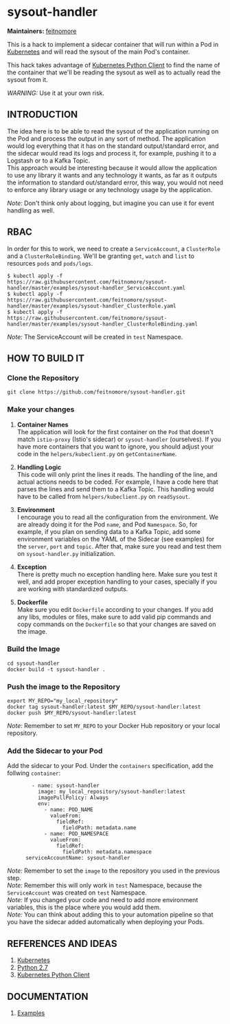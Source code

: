 # sysout-handler


**Maintainers:** [feitnomore](https://github.com/feitnomore/)

This is a hack to implement a sidecar container that will run within a Pod in [Kubernetes](https://kubernetes.io) and will read the sysout of the main Pod's container.

This hack takes advantage of [Kubernetes Python Client](https://github.com/kubernetes-client/python) to find the name of the container that we'll be reading the sysout as well as to actually read the sysout from it.

*WARNING:* Use it at your own risk.

## INTRODUCTION

The idea here is to be able to read the sysout of the application running on the Pod and process the output in any sort of method. The application would log everything that it has on the standard output/standard error, and the sidecar would read its logs and process it, for example, pushing it to a Logstash or to a Kafka Topic.  
This approach would be interesting because it would allow the application to use any library it wants and any technology it wants, as far as it outputs the information to standard out/standard error, this way, you would not need to enforce any library usage or any technology usage by the application.  

*Note:* Don't think only about logging, but imagine you can use it for event handling as well.

## RBAC

In order for this to work, we need to create a `ServiceAccount`, a `ClusterRole` and a `ClusterRoleBinding`. We'll be granting `get`, `watch` and `list` to resources `pods` and `pods/logs`.

```
$ kubectl apply -f https://raw.githubusercontent.com/feitnomore/sysout-handler/master/examples/sysout-handler_ServiceAccount.yaml
$ kubectl apply -f https://raw.githubusercontent.com/feitnomore/sysout-handler/master/examples/sysout-handler_ClusterRole.yaml
$ kubectl apply -f https://raw.githubusercontent.com/feitnomore/sysout-handler/master/examples/sysout-handler_ClusterRoleBinding.yaml
```

*Note:* The ServiceAccount will be created in `test` Namespace.


## HOW TO BUILD IT

### Clone the Repository
```
git clone https://github.com/feitnomore/sysout-handler.git
```

### Make your changes

1. **Container Names**  
The application will look for the first container on the `Pod` that doesn't match `istio-proxy` (Istio's sidecar) or `sysout-handler` (ourselves). If you have more containers that you want to ignore, you should adjust your code in the `helpers/kubeclient.py` on `getContainerName`.

2. **Handling Logic**  
This code will only print the lines it reads. The handling of the line, and actual actions needs to be coded. For example, I have a code here that parses the lines and send them to a Kafka Topic. This handling would have to be called from `helpers/kubeclient.py` on `readSysout`.

3. **Environment**  
I encourage you to read all the configuration from the environment. We are already doing it for the Pod `name`, and Pod `Namespace`. So, for example, if you plan on sending data to a Kafka Topic, add some environment variables on the YAML of the Sidecar (see examples) for the `server`, `port` and `topic`. After that, make sure you read and test them on `sysout-handler.py` initialization.

4. **Exception**  
There is pretty much no exception handling here. Make sure you test it well, and add proper exception handling to your cases, specially if you are working with standardized outputs.

5. **Dockerfile**  
Make sure you edit `Dockerfile` according to your changes. If you add any libs, modules or files, make sure to add valid pip commands and copy commands on the `Dockerfile` so that your changes are saved on the image.

### Build the Image
```
cd sysout-handler
docker build -t sysout-handler .
```

### Push the image to the Repository
````
export MY_REPO="my_local_repository"
docker tag sysout-handler:latest $MY_REPO/sysout-handler:latest
docker push $MY_REPO/sysout-handler:latest
````
*Note:* Remember to set `MY_REPO` to your Docker Hub repository or your local repository.

### Add the Sidecar to your Pod
Add the sidecar to your Pod. Under the `containers` specification, add the follwing `container`:
```
        - name: sysout-handler
          image: my_local_repository/sysout-handler:latest
          imagePullPolicy: Always
          env:
            - name: POD_NAME
              valueFrom:
                fieldRef:
                  fieldPath: metadata.name
            - name: POD_NAMESPACE
              valueFrom:
                fieldRef:
                  fieldPath: metadata.namespace
      serviceAccountName: sysout-handler
```
*Note:* Remember to set the `image` to the repository you used in the previous step.  
*Note:* Remember this will only work in `test` Namespace, because the `ServiceAccount` was created on `test` Namespace.  
*Note:* If you changed your code and need to add more environment variables, this is the place where you would add them.  
*Note:* You can think about adding this to your automation pipeline so that you have the sidecar added automatically when deploying your Pods.  


## REFERENCES AND IDEAS

1. [Kubernetes](https://kubernetes.io/)
2. [Python 2.7](https://www.python.org/)
3. [Kubernetes Python Client](https://github.com/kubernetes-client/python)

## DOCUMENTATION

1. [Examples](https://github.com/feitnomore/sysout-handler/tree/master/examples)

